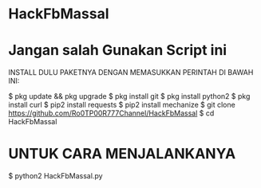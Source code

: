 # HackFbMassal
# Jangan salah Gunakan Script ini
INSTALL DULU PAKETNYA DENGAN MEMASUKKAN PERINTAH DI BAWAH INI:

$ pkg update && pkg upgrade
$ pkg install git
$ pkg install python2
$ pkg install curl
$ pip2 install requests
$ pip2 install mechanize
$ git clone https://github.com/Ro0TP00R777Channel/HackFbMassal
$ cd HackFbMassal


# UNTUK CARA MENJALANKANYA


$ python2 HackFbMassal.py
